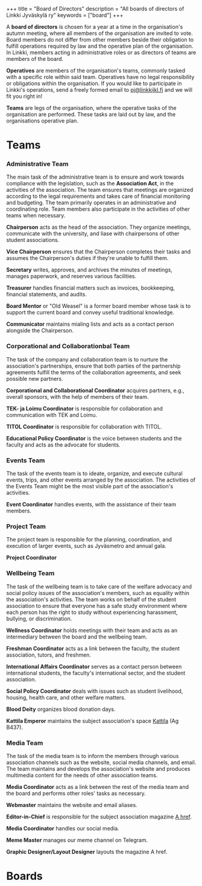 +++
title = "Board of Directors"
description = "All boards of directors of Linkki Jyväskylä ry"
keywords = ["board"]
+++

A **board of directors** is chosen for a year at a time in the organisation's autumn meeting, where all members of the organisation are invited to vote. Board members do not differ from other members beside their obligation to fulfill operations required by law and the operative plan of the organisation. In Linkki, members acting in administrative roles or as directors of teams are members of the board.

**Operatives** are members of the organisation's teams, commonly tasked with a specific role within said team. Operatives have no legal responsibility or obligations within the organisation. If you would like to participate in Linkki's operations, send a freely formed email to pj@linkkijkl.fi and we will fit you right in!

**Teams** are legs of the organisation, where the operative tasks of the organisation are performed. These tasks are laid out by law, and the organisations operative plan.

# Teams

### Administrative Team

The main task of the administrative team is to ensure and work towards compliance with the legislation, such as the **Association Act**, in the activities of the association. The team ensures that meetings are organized according to the legal requirements and takes care of financial monitoring and budgeting. The team primarily operates in an administrative and coordinating role. Team members also participate in the activities of other teams when necessary.

**Chairperson** acts as the head of the association. They organize meetings, communicate with the university, and liase with chairpersons of other student associations.

**Vice Chairperson** ensures that the Chairperson completes their tasks and assumes the Chairperson's duties if they're unable to fulfill them.

**Secretary** writes, approves, and archives the minutes of meetings, manages paperwork, and reserves various facilities.

**Treasurer** handles financial matters such as invoices, bookkeeping, financial statements, and audits.

**Board Mentor** or "Old Weasel" is a former board member whose task is to support the current board and convey useful traditional knowledge.

**Communicator** maintains mialing lists and acts as a contact person alongside the Chairperson.


### Corporational and Collaborationbal Team

The task of the company and collaboration team is to nurture the association's partnerships, ensure that both parties of the partnership agreements fulfill the terms of the collaboration agreements, and seek possible new partners.

**Corporational and Collaborational Coordinator** acquires partners, e.g., overall sponsors, with the help of members of their team.

**TEK- ja Loimu Coordinator** is responsible for collaboration and communication with TEK and Loimu.

**TITOL Coordinator** is responsible for collaboration with TITOL.

**Educational Policy Coordinator** is the voice between students and the faculty and acts as the advocate for students.


### Events Team

The task of the events team is to ideate, organize, and execute cultural events, trips, and other events arranged by the association. The activities of the Events Team might be the most visible part of the association's activities.

**Event Coordinator** handles events, with the assistance of their team members.


### Project Team

The project team is responsible for the planning, coordination, and execution of larger events, such as Jyväsmetro and annual gala.

**Project Coordinator**


### Wellbeing Team

The task of the wellbeing team is to take care of the welfare advocacy and social policy issues of the association's members, such as equality within the association's activities. The team works on behalf of the student association to ensure that everyone has a safe study environment where each person has the right to study without experiencing harassment, bullying, or discrimination.

**Wellness Coordinator** holds meetings with their team and acts as an intermediary between the board and the wellbeing team.

**Freshman Coordinator** acts as a link between the faculty, the student association, tutors, and freshmen.

**International Affairs Coordinator** serves as a contact person between international students, the faculty's international sector, and the student association.

**Social Policy Coordinator** deals with issues such as student livelihood, housing, health care, and other welfare matters.

**Blood Deity** organizes blood donation days.

**Kattila Emperor** maintains the subject association's space [Kattila](/toiminta/kattila) (Ag B437).


### Media Team

The task of the media team is to inform the members through various association channels such as the website, social media channels, and email. The team maintains and develops the association's website and produces multimedia content for the needs of other association teams.

**Media Coordinator** acts as a link between the rest of the media team and the board and performs other roles' tasks as necessary.

**Webmaster** maintains the website and email aliases.

**Editor-in-Chief** is responsible for the subject association magazine [A href](/ahref).

**Media Coordinator** handles our social media.

**Meme Master** manages our meme channel on Telegram.

**Graphic Designer/Layout Designer** layouts the magazine A href.


# Boards